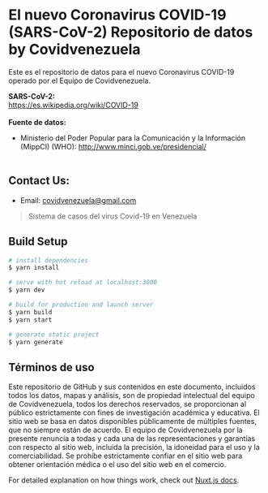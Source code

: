 # El nuevo Coronavirus COVID-19 (SARS-CoV-2) Repositorio de datos by Covidvenezuela

Este es el repositorio de datos para el nuevo Coronavirus COVID-19 operado por el Equipo de Covidvenezuela.

<b>SARS-CoV-2:</b><br>
https://es.wikipedia.org/wiki/COVID-19
<br><br>
<b>Fuente de datos:</b><br>

- Ministerio del Poder Popular para la Comunicación y la Información (MippCI) (WHO): http://www.minci.gob.ve/presidencial/ <br><br>

## Contact Us:

- Email: covidvenezuela@gmail.com

> Sistema de casos del virus Covid-19 en Venezuela

## Build Setup

```bash
# install dependencies
$ yarn install

# serve with hot reload at localhost:3000
$ yarn dev

# build for production and launch server
$ yarn build
$ yarn start

# generate static project
$ yarn generate
```

## Términos de uso

Este repositorio de GitHub y sus contenidos en este documento, incluidos todos los datos, mapas y análisis, son de propiedad intelectual del equipo de Covidvenezuela, todos los derechos reservados, se proporcionan al público estrictamente con fines de investigación académica y educativa. El sitio web se basa en datos disponibles públicamente de múltiples fuentes, que no siempre están de acuerdo. El equipo de Covidvenezuela por la presente renuncia a todas y cada una de las representaciones y garantías con respecto al sitio web, incluida la precisión, la idoneidad para el uso y la comerciabilidad. Se prohíbe estrictamente confiar en el sitio web para obtener orientación médica o el uso del sitio web en el comercio.

For detailed explanation on how things work, check out [Nuxt.js docs](https://nuxtjs.org).

